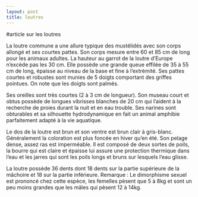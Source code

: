 ```yaml
---
layout: post
title: loutres
---
```


#article sur les loutres


La loutre commune a une allure typique des mustélidés avec son corps allongé et ses courtes pattes. Son corps mesure entre 60 et 85 cm de long pour les animaux adultes. La hauteur au garrot de la loutre d’Europe n’excède pas les 30 cm. Elle possède une grande queue effilée de 35 à 55 cm de long, épaisse au niveau de la base et fine à l’extrémité. Ses pattes courtes et robustes sont munies de 5 doigts comportant des griffes pointues. On note que les doigts sont palmés.

Ses oreilles sont très courtes (2 à 3 cm de longueur). Son museau court et obtus possède de longues vibrisses blanches de 20 cm qui l’aident à la recherche de proies durant la nuit et en eau trouble. Ses narines sont obturables et sa silhouette hydrodynamique en fait un animal amphibie parfaitement adapté à la vie aquatique.

Le dos de la loutre est brun et son ventre est brun clair à gris-blanc. Généralement la coloration est plus foncée en hiver qu’en été. Son pelage dense, assez ras est imperméable. Il est composé de deux sortes de poils, la bourre qui est claire et épaisse lui assure une protection thermique dans l’eau et les jarres qui sont les poils longs et bruns sur lesquels l’eau glisse.

La loutre possède 36 dents dont 18 dents sur la partie supérieure de la mâchoire et 18 sur la partie inférieure.
Remarque : Le dimorphisme sexuel est prononcé chez cette espèce, les femelles pèsent que 5 à 8kg et sont un peu moins grandes que les mâles qui pèsent 12 à 14kg.
